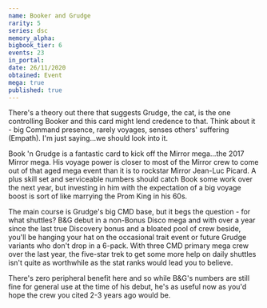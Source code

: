 ```yaml
---
name: Booker and Grudge
rarity: 5
series: dsc
memory_alpha:
bigbook_tier: 6
events: 23
in_portal:
date: 26/11/2020
obtained: Event
mega: true
published: true
---
```


There's a theory out there that suggests Grudge, the cat, is the one controlling Booker and this card might lend credence to that. Think about it - big Command presence, rarely voyages, senses others' suffering (Empath). I'm just saying...we should look into it.

Book 'n Grudge is a fantastic card to kick off the Mirror mega...the 2017 Mirror mega. His voyage power is closer to most of the Mirror crew to come out of that aged mega event than it is to rockstar Mirror Jean-Luc Picard. A plus skill set and serviceable numbers should catch Book some work over the next year, but investing in him with the expectation of a big voyage boost is sort of like marrying the Prom King in his 60s.

The main course is Grudge's big CMD base, but it begs the question - for what shuttles? B&G debut in a non-Bonus Disco mega and with over a year since the last true Discovery bonus and a bloated pool of crew beside, you'll be hanging your hat on the occasional trait event or future Grudge variants who don't drop in a 6-pack. With three CMD primary mega crew over the last year, the five-star trek to get some more help on daily shuttles isn't quite as worthwhile as the stat ranks would lead you to believe.

There's zero peripheral benefit here and so while B&G's numbers are still fine for general use at the time of his debut, he's as useful now as you'd hope the crew you cited 2-3 years ago would be.
